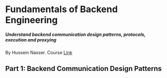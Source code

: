 # Fundamentals of Backend Engineering

##### Understand backend communication design patterns, protocols, execution and proxying

By Hussein Nasser. Course [Link](https://www.udemy.com/course/fundamentals-of-backend-communications-and-protocols/)

## Part 1: Backend Communication Design Patterns
